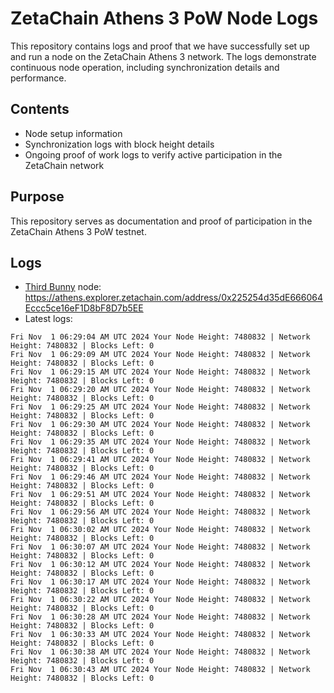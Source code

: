 # ZetaChain Athens 3 PoW Node Logs
This repository contains logs and proof that we have successfully set up and run a node on the ZetaChain Athens 3 network. The logs demonstrate continuous node operation, including synchronization details and performance.

## Contents
- Node setup information
- Synchronization logs with block height details
- Ongoing proof of work logs to verify active participation in the ZetaChain network

## Purpose
This repository serves as documentation and proof of participation in the ZetaChain Athens 3 PoW testnet.

## Logs

- [Third Bunny](https://thirdbunny.xyz/) node: https://athens.explorer.zetachain.com/address/0x225254d35dE666064Eccc5ce16eF1D8bF8D7b5EE
- Latest logs:
```
Fri Nov  1 06:29:04 AM UTC 2024 Your Node Height: 7480832 | Network Height: 7480832 | Blocks Left: 0
Fri Nov  1 06:29:09 AM UTC 2024 Your Node Height: 7480832 | Network Height: 7480832 | Blocks Left: 0
Fri Nov  1 06:29:15 AM UTC 2024 Your Node Height: 7480832 | Network Height: 7480832 | Blocks Left: 0
Fri Nov  1 06:29:20 AM UTC 2024 Your Node Height: 7480832 | Network Height: 7480832 | Blocks Left: 0
Fri Nov  1 06:29:25 AM UTC 2024 Your Node Height: 7480832 | Network Height: 7480832 | Blocks Left: 0
Fri Nov  1 06:29:30 AM UTC 2024 Your Node Height: 7480832 | Network Height: 7480832 | Blocks Left: 0
Fri Nov  1 06:29:35 AM UTC 2024 Your Node Height: 7480832 | Network Height: 7480832 | Blocks Left: 0
Fri Nov  1 06:29:41 AM UTC 2024 Your Node Height: 7480832 | Network Height: 7480832 | Blocks Left: 0
Fri Nov  1 06:29:46 AM UTC 2024 Your Node Height: 7480832 | Network Height: 7480832 | Blocks Left: 0
Fri Nov  1 06:29:51 AM UTC 2024 Your Node Height: 7480832 | Network Height: 7480832 | Blocks Left: 0
Fri Nov  1 06:29:56 AM UTC 2024 Your Node Height: 7480832 | Network Height: 7480832 | Blocks Left: 0
Fri Nov  1 06:30:02 AM UTC 2024 Your Node Height: 7480832 | Network Height: 7480832 | Blocks Left: 0
Fri Nov  1 06:30:07 AM UTC 2024 Your Node Height: 7480832 | Network Height: 7480832 | Blocks Left: 0
Fri Nov  1 06:30:12 AM UTC 2024 Your Node Height: 7480832 | Network Height: 7480832 | Blocks Left: 0
Fri Nov  1 06:30:17 AM UTC 2024 Your Node Height: 7480832 | Network Height: 7480832 | Blocks Left: 0
Fri Nov  1 06:30:22 AM UTC 2024 Your Node Height: 7480832 | Network Height: 7480832 | Blocks Left: 0
Fri Nov  1 06:30:28 AM UTC 2024 Your Node Height: 7480832 | Network Height: 7480832 | Blocks Left: 0
Fri Nov  1 06:30:33 AM UTC 2024 Your Node Height: 7480832 | Network Height: 7480832 | Blocks Left: 0
Fri Nov  1 06:30:38 AM UTC 2024 Your Node Height: 7480832 | Network Height: 7480832 | Blocks Left: 0
Fri Nov  1 06:30:43 AM UTC 2024 Your Node Height: 7480832 | Network Height: 7480832 | Blocks Left: 0
```
